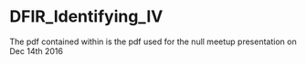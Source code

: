# DFIR_Identifying_IV

The pdf contained within is the pdf used for the null meetup presentation on Dec 14th 2016 
